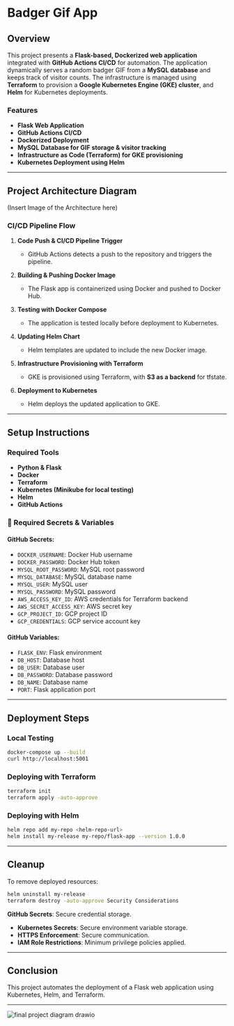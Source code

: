 # Badger Gif App

## Overview

This project presents a **Flask-based, Dockerized web application** integrated with **GitHub Actions CI/CD** for automation. The application dynamically serves a random badger GIF from a **MySQL database** and keeps track of visitor counts. The infrastructure is managed using **Terraform** to provision a **Google Kubernetes Engine (GKE) cluster**, and **Helm** for Kubernetes deployments.

### Features

- **Flask Web Application**
- **GitHub Actions CI/CD**
- **Dockerized Deployment**
- **MySQL Database for GIF storage & visitor tracking**
- **Infrastructure as Code (Terraform) for GKE provisioning**
- **Kubernetes Deployment using Helm**

---

## Project Architecture Diagram

(Insert Image of the Architecture here)

### CI/CD Pipeline Flow

1. **Code Push & CI/CD Pipeline Trigger**

   - GitHub Actions detects a push to the repository and triggers the pipeline.

2. **Building & Pushing Docker Image**

   - The Flask app is containerized using Docker and pushed to Docker Hub.

3. **Testing with Docker Compose**

   - The application is tested locally before deployment to Kubernetes.

4. **Updating Helm Chart**

   - Helm templates are updated to include the new Docker image.

5. **Infrastructure Provisioning with Terraform**

   - GKE is provisioned using Terraform, with **S3 as a backend** for tfstate.

6. **Deployment to Kubernetes**

   - Helm deploys the updated application to GKE.

---

## Setup Instructions

### Required Tools

- **Python & Flask**
- **Docker**
- **Terraform**
- **Kubernetes (Minikube for local testing)**
- **Helm**
- **GitHub Actions**

### 🔑 Required Secrets & Variables

#### GitHub Secrets:

- `DOCKER_USERNAME`: Docker Hub username
- `DOCKER_PASSWORD`: Docker Hub token
- `MYSQL_ROOT_PASSWORD`: MySQL root password
- `MYSQL_DATABASE`: MySQL database name
- `MYSQL_USER`: MySQL user
- `MYSQL_PASSWORD`: MySQL password
- `AWS_ACCESS_KEY_ID`: AWS credentials for Terraform backend
- `AWS_SECRET_ACCESS_KEY`: AWS secret key
- `GCP_PROJECT_ID`: GCP project ID
- `GCP_CREDENTIALS`: GCP service account key

#### GitHub Variables:

- `FLASK_ENV`: Flask environment
- `DB_HOST`: Database host
- `DB_USER`: Database user
- `DB_PASSWORD`: Database password
- `DB_NAME`: Database name
- `PORT`: Flask application port

---

## Deployment Steps

### Local Testing

```sh
docker-compose up --build
curl http://localhost:5001
```

### Deploying with Terraform

```sh
terraform init
terraform apply -auto-approve
```

### Deploying with Helm

```sh
helm repo add my-repo <helm-repo-url>
helm install my-release my-repo/flask-app --version 1.0.0
```

---

## Cleanup

To remove deployed resources:

```sh
helm uninstall my-release
terraform destroy -auto-approve Security Considerations
```

**GitHub Secrets**: Secure credential storage.

- **Kubernetes Secrets**: Secure environment variable storage.
- **HTTPS Enforcement**: Secure communication.
- **IAM Role Restrictions**: Minimum privilege policies applied.

---

## Conclusion

This project automates the deployment of a Flask web application using Kubernetes, Helm, and Terraform.&#x20;

---

![final project diagram drawio](https://github.com/user-attachments/assets/1beed81d-c3e1-4486-9554-6e638852316f)


